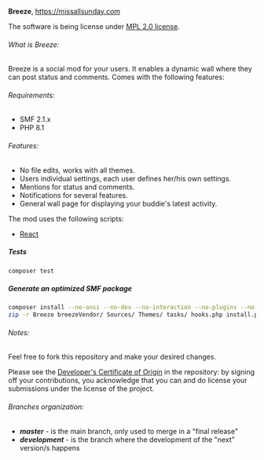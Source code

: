 **Breeze**, https://missallsunday.com

The software is being license under [MPL 2.0 license](https://www.mozilla.org/MPL/).

###### What is Breeze:

Breeze is a social mod for your users. It enables a dynamic wall where they can post status and comments.
Comes with the following features:

###### Requirements:

- SMF 2.1.x
- PHP 8.1

###### Features:

- No file edits, works with all themes.
- Users individual settings, each user defines her/his own settings.
- Mentions for status and comments.
- Notifications for several features.
- General wall page for displaying your buddie's latest activity.

The mod uses the following scripts:

- [React](https://reactjs.org)

##### Tests
```bash
composer test
```

##### Generate an optimized SMF package
```bash
composer install --no-ansi --no-dev --no-interaction --no-plugins --no-progress --no-scripts --optimize-autoloader &&
zip -r Breeze breezeVendor/ Sources/ Themes/ tasks/ hooks.php install.php License package-info.xml README.txt remove.php
```

###### Notes:

Feel free to fork this repository and make your desired changes.

Please see the [Developer's Certificate of Origin](https://github.com/MissAllSunday/Breeze/blob/master/DCO.txt) in the repository:
by signing off your contributions, you acknowledge that you can and do license your submissions under the license of the project.

###### Branches organization:
* ***master*** - is the main branch, only used to merge in a "final release"
* ***development*** - is the branch where the development of the "next" version/s happens

